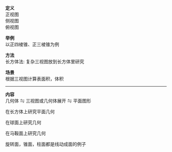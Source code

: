 **定义**  
正视图  
侧视图  
俯视图  
  
**举例**  
以正四棱锥、正三棱锥为例  
  
**方法**  
长方体法: 复杂三视图放到长方体里研究  
  
**场景**  
根据三视图计算表面积，体积  
  
---  
  
**内容**  
几何体 $\leftrightharpoons$ 三视图或几何体展开 $\leftrightharpoons$ 平面图形  
  
在长方体上研究平面几何  
  
在球面上研究几何  
  
在马鞍面上研究几何  
  
旋转面，锥面，柱面都是线动成面的例子  
